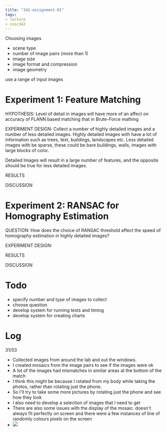 ```yaml
---
title: "342-assignment-01"
tags: 
- lecture
- cosc342
---
```


Choosing images
- scene type
- number of image pairs (more than 1)
- image size
- image format and compression
- image geometry

use a range of input images

# Experiment 1: Feature Matching
HYPOTHESIS: 
Level of detail in images will have more of an affect on accuracy of FLANN based matching that in Brute-Force mathing

EXPERIMENT DESIGN:
Collect a number of highly detailed images and a number of less detailed images. Highly detailed images with have a lot of information such as trees, text, buildings, landscapes etc. Less detailed images with be sparse, these could be bare buildings, walls, images with large blocks of color.

Detailed Images will result in a large number of features, and the opposite should be true for less detailed images. 

RESULTS

DISCUSSION


# Experiment 2: RANSAC for Homography Estimation
QUESTION: How does the choice of RANSAC threshold affect the speed of homography estimation in highly detailed images?

EXPERIMENT DESIGN:

RESULTS

DISCUSSION


# Todo
- specify number and type of images to collect
- choose question
- develop system for running tests and timing
- develop system for creating charts

# Log
31/03
- Collected images from around the lab and out the windows.
- I created mosaics from the image pairs to see if the images were ok
- A lot of the images had mismatches in similar areas at the bottom of the match
- I think this might be because I rotated from my body while taking the photos, rather than rotating just the phone.
- So I'll try to take some more pictures by rotating just the phone and see how they look
- I also need to develop a selection of images that I need to get
- There are also some issues with the display of the mosaic. doesn't always fit perfectly on screen and there were a few instances of line of randomly colours pixels on the screen
- ![](https://i.imgur.com/tAw2HJQ.png)
